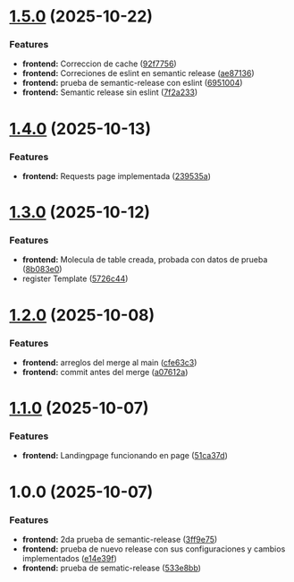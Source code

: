 # [1.5.0](https://github.com/milets04/PythonEducationProject/compare/pyschool-frontend-v1.4.0...pyschool-frontend-v1.5.0) (2025-10-22)


### Features

* **frontend:** Correccion de cache ([92f7756](https://github.com/milets04/PythonEducationProject/commit/92f77560af16d07414b991ee283ac699e38113e6))
* **frontend:** Correciones de eslint en semantic release ([ae87136](https://github.com/milets04/PythonEducationProject/commit/ae871369edf206f7cf6fc31d172dfe5696828b9b))
* **frontend:** prueba de semantic-release con eslint ([6951004](https://github.com/milets04/PythonEducationProject/commit/6951004351675b739227ea10843695395449b836))
* **frontend:** Semantic release sin eslint ([7f2a233](https://github.com/milets04/PythonEducationProject/commit/7f2a2337021a94e99e2bcbfe7ba9d60620052f67))

# [1.4.0](https://github.com/milets04/PythonEducationProject/compare/pyschool-frontend-v1.3.0...pyschool-frontend-v1.4.0) (2025-10-13)


### Features

* **frontend:** Requests page implementada ([239535a](https://github.com/milets04/PythonEducationProject/commit/239535ad972b04d87adeea9f9898b1fefe1458c8))

# [1.3.0](https://github.com/milets04/PythonEducationProject/compare/pyschool-frontend-v1.2.0...pyschool-frontend-v1.3.0) (2025-10-12)


### Features

* **frontend:** Molecula de table creada, probada con datos de prueba ([8b083e0](https://github.com/milets04/PythonEducationProject/commit/8b083e09372a5b787f7127cddc78cadc236a99b4))
* register Template ([5726c44](https://github.com/milets04/PythonEducationProject/commit/5726c4482142854ba1ddb6ff06e70fdd0a0afbc4))

# [1.2.0](https://github.com/milets04/PythonEducationProject/compare/pyschool-frontend-v1.1.0...pyschool-frontend-v1.2.0) (2025-10-08)


### Features

* **frontend:** arreglos del merge al main ([cfe63c3](https://github.com/milets04/PythonEducationProject/commit/cfe63c3ec10cf8e96c4404cbb2700f79440b7d62))
* **frontend:** commit antes del merge ([a07612a](https://github.com/milets04/PythonEducationProject/commit/a07612a0f8b443b154b211e5b1db3cf8736c4345))

# [1.1.0](https://github.com/milets04/PythonEducationProject/compare/pyschool-frontend-v1.0.0...pyschool-frontend-v1.1.0) (2025-10-07)


### Features

* **frontend:** Landingpage funcionando en page ([51ca37d](https://github.com/milets04/PythonEducationProject/commit/51ca37de07cbb47604363ec644aabf6c062dcc0f))

# 1.0.0 (2025-10-07)


### Features

* **frontend:** 2da prueba de semantic-release ([3ff9e75](https://github.com/milets04/PythonEducationProject/commit/3ff9e754845f8eb2c6695117455bd66dbfceb7a2))
* **frontend:** prueba de nuevo release con sus configuraciones y cambios implementados ([e14e39f](https://github.com/milets04/PythonEducationProject/commit/e14e39f7e8c9168bf8577c438f0e1512d462ca96))
* **frontend:** prueba de sematic-release ([533e8bb](https://github.com/milets04/PythonEducationProject/commit/533e8bbbd902f5cb227af941334ee8372d4cce91))

